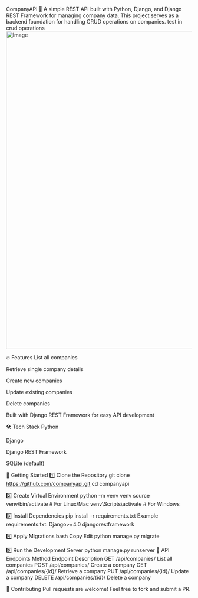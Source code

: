 CompanyAPI 🚀
A simple REST API built with Python, Django, and Django REST Framework for managing company data. This project serves as a backend foundation for handling CRUD operations on companies.
test in crud operations 
<img width="1047" height="861" alt="Image" src="https://github.com/user-attachments/assets/e94ec3dc-abd2-4a49-9a8a-7aae8ae32ddd" />

🔥 Features
List all companies

Retrieve single company details

Create new companies

Update existing companies

Delete companies

Built with Django REST Framework for easy API development

🛠️ Tech Stack
Python 

Django 

Django REST Framework 

SQLite (default)

🚀 Getting Started
1️⃣ Clone the Repository
git clone https://github.com/companyapi.git
cd companyapi

2️⃣ Create Virtual Environment
python -m venv venv
source venv/bin/activate  # For Linux/Mac
venv\Scripts\activate     # For Windows

3️⃣ Install Dependencies
pip install -r requirements.txt
Example requirements.txt:
Django>=4.0
djangorestframework

4️⃣ Apply Migrations
bash
Copy
Edit
python manage.py migrate

5️⃣ Run the Development Server
python manage.py runserver
📡 API Endpoints
Method	Endpoint	Description
GET	/api/companies/	List all companies
POST	/api/companies/	Create a company
GET	/api/companies/{id}/	Retrieve a company
PUT	/api/companies/{id}/	Update a company
DELETE	/api/companies/{id}/	Delete a company


🤝 Contributing
Pull requests are welcome! Feel free to fork and submit a PR.

